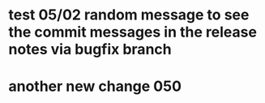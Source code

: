 # test 05/02 random message to see the commit messages in the release notes via bugfix branch


# another new change 050